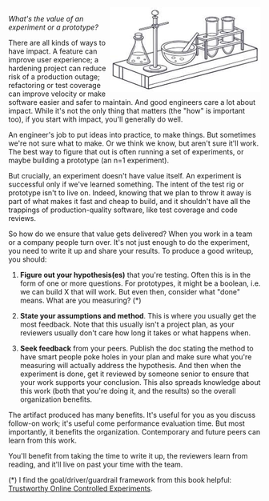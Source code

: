 <!--
.. title: Learn From Experiments
.. slug: experiments
.. date: 2025-09-23 11:00:00 UTC-07:00
.. tags: Management
.. type: text
-->

<img style="float:right" class="postimage" src="/f/experiment.jpeg" alt="Line art of an experiment" width=60%>

_What's the value of an experiment or a prototype?_

There are all kinds of ways to have impact. A feature can improve user
experience; a hardening project can reduce risk of a production outage;
refactoring or test coverage can improve velocity or make software easier and
safer to maintain. And good engineers care a lot about impact. While it's not
the only thing that matters (the "how" is important too), if you start with
impact, you'll generally do well.

An engineer's job to put ideas into practice, to make things. But sometimes
we're not sure what to make. Or we think we know, but aren't sure it'll work.
The best way to figure that out is often running a set of experiments, or maybe
building a prototype (an n=1 experiment).

But crucially, an experiment doesn't have value itself. An experiment is
successful only if we've learned something. The intent of the test rig or
prototype isn't to live on. Indeed, knowing that we plan to throw it away is
part of what makes it fast and cheap to build, and it shouldn't have all the
trappings of production-quality software, like test coverage and code reviews.

So how do we ensure that value gets delivered? When you work in a team or a
company people turn over. It's not just enough to do the experiment, you need to
write it up and share your results. To produce a good writeup, you should:

1. **Figure out your hypothesis(es)** that you're testing. Often this is in the
   form of one or more questions. For prototypes, it might be a boolean, i.e. we
   can build X that will work. But even then, consider what "done" means. What
   are you measuring? (*)

2.  **State your assumptions and method**. This is where you usually get the most
    feedback. Note that this usually isn't a project plan, as your reviewers
    usually don't care how long it takes or what happens when. 

3.  **Seek feedback** from your peers. Publish the doc stating the method to have
    smart people poke holes in your plan and make sure what you're measuring
    will actually address the hypothesis. And then when the experiment is done,
    get it reviewed by someone senior to ensure that your work supports your
    conclusion. This also spreads knowledge about this work (both that you're
    doing it, and the results) so the overall organization benefits.

The artifact produced has many benefits. It's useful for you as you discuss
follow-on work; it's useful come performance evaluation time. But most
importantly, it benefits the organization. Contemporary and future peers can
learn from this work. 

You'll benefit from taking the time to write it up, the reviewers learn from
reading, and it'll live on past your time with the team.

(*) I find the goal/driver/guardrail framework from this book helpful:
[Trustworthy Online Controlled Experiments][book]. 

[book]: https://www.google.com/books/edition/Trustworthy_Online_Controlled_Experiment/TFjPDwAAQBAJ?hl=en&gbpv=1&dq=trustworthy%20online%20controlled%20experiments&pg=PP1&printsec=frontcover